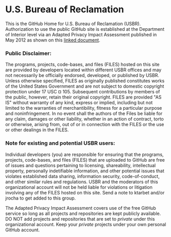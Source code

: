 U.S. Bureau of Reclamation
=====
This is the GitHub Home for U.S. Bureau of Reclamation (USBR). Authorization to use the public GitHub site is established at the Department of Interior level via an Adapted Privacy Impact Assessment published in May 2012 as shown on this [linked document](https://www.doi.gov/sites/doi.gov/files/uploads/GitHub-Adapted-PIA.pdf).

### Public Disclaimer:
The programs, projects, code-bases, and files (FILES) hosted on this site are provided by developers located within different USBR offices and may not necessarily be officially endorsed, developed, or published by USBR. Unless otherwise specified, FILES as originally published constitutes works of the United States Government and are not subject to domestic copyright protection under 17 USC ¤ 105. Subsequent contributions by members of the public, however, retain their original copyright. FILES are provided "AS IS" without warranty of any kind, express or implied, including but not limited to the warranties of merchantibility, fitness for a particular purpose and noninfringement. In no event shall the authors of the Files be liable for any claim, damages or other liability, whether in an action of contract, torto or otherwise, arising from, out of or in connection with the FILES or the use or other dealings in the FILES.

### Note for existing and potential USBR users:
Individual developers (you) are responsible for ensuring that the programs, projects, code-bases, and files (FILES) that are uploaded to GitHub are free of issues and questions pertaining to licensing, shareability, intellectual property, personally indetifiable information, and other potential issues that violates established data sharing, information security, code-of-conduct, and other similar rules and regulations. USBR and the moderators of this organizational account will not be held liable for violations or litigation involving any of the FILES hosted on this site. Send a note to ktarbet and/or jrocha to get added to this group.

The Adapted Privacy Impact Assessment covers use of the free GitHub service so long as all projects and repositories are kept publicly available. DO NOT add projects and repositories that are set to _private_ under this organizational account. Keep your _private_ projects under your own personal GitHub account.
